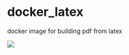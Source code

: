 # docker_latex
docker image for building pdf from latex

![](https://github.com/actions/hello-world/workflows/.github/workflows/main.yml/badge.svg)
